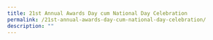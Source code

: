 ```yaml
---
title: 21st Annual Awards Day cum National Day Celebration
permalink: /21st-annual-awards-day-cum-national-day-celebration/
description: ""
---
```

